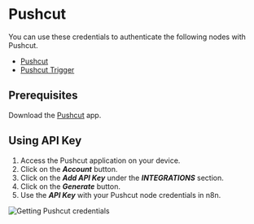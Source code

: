 # Pushcut

You can use these credentials to authenticate the following nodes with Pushcut.

- [Pushcut](/integrations/builtin/app-nodes/n8n-nodes-base.pushcut/)
- [Pushcut Trigger](/integrations/builtin/trigger-nodes/n8n-nodes-base.pushcutTrigger/)

## Prerequisites

Download the [Pushcut](https://www.pushcut.io) app.

## Using API Key

1. Access the Pushcut application on your device.
2. Click on the ***Account*** button.
3. Click on the ***Add API Key*** under the ***INTEGRATIONS*** section.
4. Click on the ***Generate*** button.
5. Use the ***API Key*** with your Pushcut node credentials in n8n.

![Getting Pushcut credentials](/_images/integrations/builtin/credentials/pushcut/using-api-key.gif)
